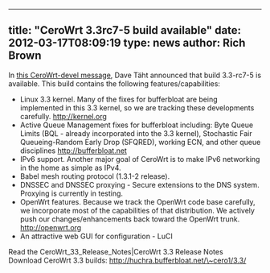 
---
title: "CeroWrt 3.3rc7-5 build available"
date: 2012-03-17T08:09:19
type: news
author: Rich Brown
---
In [this CeroWrt-devel
message](https://lists.bufferbloat.net/pipermail/cerowrt-devel/2012-March/000128.html),
Dave Täht announced that build 3.3-rc7-5 is available. This build
contains the following features/capabilities:

-   Linux 3.3 kernel. Many of the fixes for bufferbloat are being
    implemented in this 3.3 kernel, so we are tracking these
    developments carefully. http://kernel.org
-   Active Queue Management fixes for bufferbloat including: Byte Queue
    Limits (BQL - already incorporated into the 3.3 kernel), Stochastic
    Fair Queueing-Random Early Drop (SFQRED), working ECN, and other
    queue disciplines http://bufferbloat.net
-   IPv6 support. Another major goal of CeroWrt is to make IPv6
    networking in the home as simple as IPv4.
-   Babel mesh routing protocol (1.3.1-2 release).
-   DNSSEC and DNSSEC proxying - Secure extensions to the DNS system.
    Proxying is currently in testing.
-   OpenWrt features. Because we track the OpenWrt code base carefully,
    we incorporate most of the capabilities of that distribution. We
    actively push our changes/enhancements back toward the
    OpenWrt trunk. http://openwrt.org
-   An attractive web GUI for configuration - LuCI

Read the <link>CeroWrt\_33\_Release\_Notes|CeroWrt 3.3 Release
Notes</link>\
Download CeroWrt 3.3 builds: http://huchra.bufferbloat.net/\~cero1/3.3/
